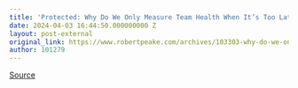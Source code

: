 ```yaml
---
title: 'Protected: Why Do We Only Measure Team Health When It’s Too Late?'
date: 2024-04-03 16:44:50.000000000 Z
layout: post-external
original_link: https://www.robertpeake.com/archives/103303-why-do-we-only-measure-team-health-when-its-too-late.html
author: 101279
---
```


[Source](https://www.robertpeake.com/archives/103303-why-do-we-only-measure-team-health-when-its-too-late.html)

